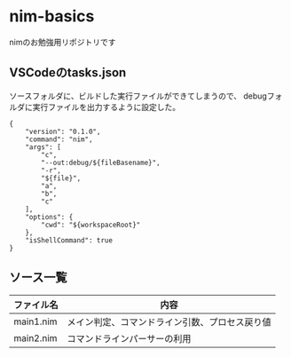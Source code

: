 # nim-basics

nimのお勉強用リポジトリです

## VSCodeのtasks.json

ソースフォルダに、ビルドした実行ファイルができてしまうので、
debugフォルダに実行ファイルを出力するように設定した。

```
{
    "version": "0.1.0",
    "command": "nim",
    "args": [
        "c",
        "--out:debug/${fileBasename}",
        "-r",
        "${file}",
        "a",
        "b",
        "c"
    ],
    "options": {
        "cwd": "${workspaceRoot}"
    },
    "isShellCommand": true
}
```

## ソース一覧

| ファイル名 | 内容 |
| --------- | ----|
| main1.nim | メイン判定、コマンドライン引数、プロセス戻り値 |
| main2.nim | コマンドラインパーサーの利用 |

